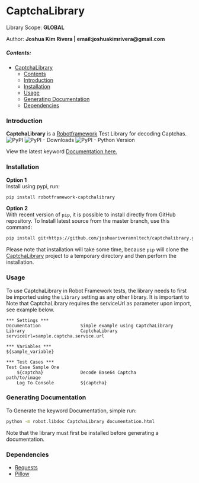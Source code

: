 CaptchaLibrary
================
  
Library Scope: __GLOBAL__  

Author: __Joshua Kim Rivera | email:joshuakimrivera@gmail.com__



##### Contents:
- [CaptchaLibrary](#captchalibrary)
    - [Contents](#contents)
    - [Introduction](#introduction)
    - [Installation](#installation)
    - [Usage](#usage)
    - [Generating Documentation](#generating-documentation)
    - [Dependencies](#dependencies)

 

### Introduction
**CaptchaLibrary** is a [Robotframework](https://www.robotframework.org) Test Library for decoding Captchas.  
![PyPI](https://img.shields.io/pypi/v/rf-captchalibrary?style=for-the-badge) 
![PyPI - Downloads](https://img.shields.io/pypi/dd/rf-captchalibrary?style=for-the-badge)
![PyPI - Python Version](https://img.shields.io/pypi/pyversions/rf-captchalibrary?style=for-the-badge)
  
View the latest keyword [Documentation here.](https://mainsystemdev.github.io/rf-captchalibrary/)

### Installation
**Option 1**  
Install using pypi, run:
```bash
pip install robotframework-captchalibrary
```
**Option 2**  
With recent version of `pip`, it is possible to install directly from GitHub repository. To Install latest source
from the master branch, use this command:
```bash
pip install git+https://github.com/joshuariveramnltech/captchalibrary.git
```
Please note that installation will take some time, because ``pip`` will
clone the [CaptchaLibrary](https://github.com/joshuariveramnltech/captchalibrary) project to a temporary directory and then
perform the installation.


### Usage
To use CaptchaLibrary in Robot Framework tests, the library needs to
first be imported using the `Library` setting as any other library.
It is important to Note that CaptchaLibrary requires the serviceUrl as parameter
upon import, see example below.

```robotframework
*** Settings ***
Documentation               Simple example using CaptchaLibrary
Library                     CaptchaLibrary          serviceUrl=sample.captcha.service.url

*** Variables ***
${sample_variable}

*** Test Cases ***
Test Case Sample One
    ${captcha}              Decode Base64 Captcha           path/to/image
    Log To Console          ${captcha}

```

### Generating Documentation
To Generate the keyword Documentation, simple run:
```bash
python -m robot.libdoc CaptchaLibrary documentation.html
```
Note that the library must first be installed before generating a documentation.


### Dependencies
* [Requests](https://pypi.org/project/requests/)
* [Pillow](https://pypi.org/project/Pillow/)

